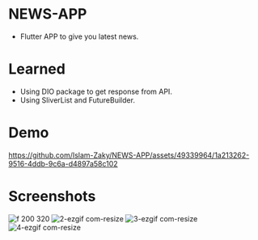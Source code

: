 # NEWS-APP

- Flutter APP to give you latest news.

# Learned

- Using DIO package to get response from API.
- Using SliverList and FutureBuilder.


# Demo
https://github.com/Islam-Zaky/NEWS-APP/assets/49339964/1a213262-9516-4ddb-9c6a-d4897a58c102


# Screenshots
![f  200  320](https://github.com/Islam-Zaky/NEWS-APP/assets/49339964/d382eb05-5e1c-4d94-b2ce-ec23a1a0b90c)
![2-ezgif com-resize](https://github.com/Islam-Zaky/NEWS-APP/assets/49339964/998465fd-c652-4b0c-bed5-e693adaf4de2)
![3-ezgif com-resize](https://github.com/Islam-Zaky/NEWS-APP/assets/49339964/4913ea2d-c83e-4571-a487-fe9d9a7b2a64)
![4-ezgif com-resize](https://github.com/Islam-Zaky/NEWS-APP/assets/49339964/7dd30c61-9b35-4b21-b7cd-7ddde2034b95)


